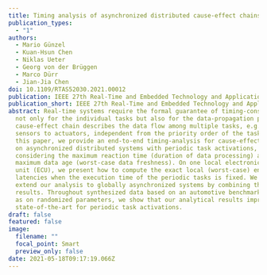 ```yaml
---
title: Timing analysis of asynchronized distributed cause-effect chains
publication_types:
  - "1"
authors:
  - Mario Günzel
  - Kuan-Hsun Chen
  - Niklas Ueter
  - Georg von der Brüggen
  - Marco Dürr
  - Jian-Jia Chen
doi: 10.1109/RTAS52030.2021.00012
publication: IEEE 27th Real-Time and Embedded Technology and Applications Symposium (RTAS)
publication_short: IEEE 27th Real-Time and Embedded Technology and Applications Symposium (RTAS)
abstract: Real-time systems require the formal guarantee of timing-constraints,
  not only for the individual tasks but also for the data-propagation paths. A
  cause-effect chain describes the data flow among multiple tasks, e.g., from
  sensors to actuators, independent from the priority order of the tasks. In
  this paper, we provide an end-to-end timing-analysis for cause-effect chains
  on asynchronized distributed systems with periodic task activations,
  considering the maximum reaction time (duration of data processing) and the
  maximum data age (worst-case data freshness). On one local electronic control
  unit (ECU), we present how to compute the exact local (worst-case) end-to-end
  latencies when the execution time of the periodic tasks is fixed. We further
  extend our analysis to globally asynchronized systems by combining the local
  results. Throughout synthesized data based on an automotive benchmark as well
  as on randomized parameters, we show that our analytical results improve the
  state-of-the-art for periodic task activations.
draft: false
featured: false
image:
  filename: ""
  focal_point: Smart
  preview_only: false
date: 2021-05-18T09:17:19.066Z
---
```

